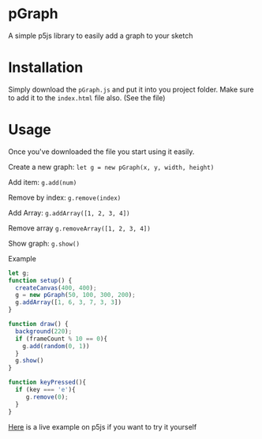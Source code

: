 # pGraph
A simple p5js library to easily add a graph to your sketch

<h1>Installation</h1>

Simply download the ``pGraph.js`` and put it into you project folder. Make sure to add it to the ```index.html``` file also. (See the file)

<h1>Usage</h1>

Once you've downloaded the file you start using it easily.

Create a new graph:
```let g = new pGraph(x, y, width, height)```

Add item:
```g.add(num)```

Remove by index: 
```g.remove(index)```

Add Array:
```g.addArray([1, 2, 3, 4])```

Remove array
```g.removeArray([1, 2, 3, 4])```

Show graph:
```g.show()```

Example

```js
let g;
function setup() {
  createCanvas(400, 400);
  g = new pGraph(50, 100, 300, 200);
  g.addArray([1, 6, 3, 7, 3, 3])
}

function draw() {
  background(220);
  if (frameCount % 10 == 0){
    g.add(random(0, 1)) 
  }
  g.show()
}

function keyPressed(){
  if (key === 'e'){
     g.remove(0);
  }
}
```
[Here](https://editor.p5js.org/25apatel/sketches/6tn77EFoC) is a live example on p5js if you want to try it yourself

